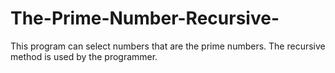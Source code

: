 # The-Prime-Number-Recursive-
This program can select numbers that are the prime numbers.
The recursive method is used by the programmer.
